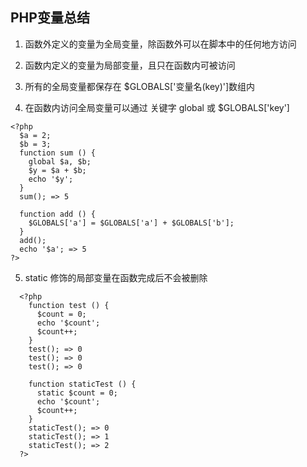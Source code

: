 ## PHP变量总结
  1. 函数外定义的变量为全局变量，除函数外可以在脚本中的任何地方访问
  
  2. 函数内定义的变量为局部变量，且只在函数内可被访问

  3. 所有的全局变量都保存在 $GLOBALS['变量名(key)']数组内

  4. 在函数内访问全局变量可以通过 关键字 global 或 $GLOBALS['key']

  ```
  <?php 
    $a = 2;
    $b = 3;
    function sum () {
      global $a, $b;
      $y = $a + $b;
      echo '$y';
    }
    sum(); => 5

    function add () {
      $GLOBALS['a'] = $GLOBALS['a'] + $GLOBALS['b'];
    }
    add();
    echo '$a'; => 5
  ?>
  ```

  5. static 修饰的局部变量在函数完成后不会被删除

```
  <?php
    function test () { 
      $count = 0; 
      echo '$count';
      $count++;
    }
    test(); => 0
    test(); => 0
    test(); => 0

    function staticTest () {
      static $count = 0;
      echo '$count';
      $count++;
    }
    staticTest(); => 0
    staticTest(); => 1
    staticTest(); => 2
  ?>
  ```